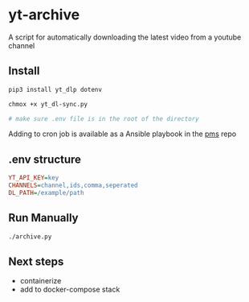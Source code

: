 # yt-archive

A script for automatically downloading the latest video from a youtube channel

## Install

```bash
pip3 install yt_dlp dotenv

chmox +x yt_dl-sync.py

# make sure .env file is in the root of the directory
```

Adding to cron job is available as a Ansible playbook in the [pms](https://github.com/mcreekmore/pms) repo

## .env structure

```ini
YT_API_KEY=key
CHANNELS=channel,ids,comma,seperated
DL_PATH=/example/path
```

## Run Manually

```bash
./archive.py
```

## Next steps

- containerize
- add to docker-compose stack
